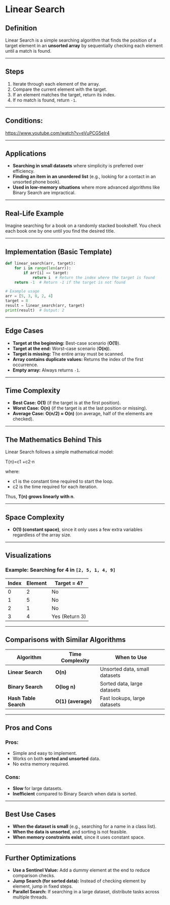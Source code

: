 # **Linear Search**

## **Definition**
Linear Search is a simple searching algorithm that finds the position of a target element in an **unsorted array** by sequentially checking each element until a match is found.

---

## **Steps**
1. Iterate through each element of the array.
2. Compare the current element with the target.
3. If an element matches the target, return its index.
4. If no match is found, return `-1`.

---

## **Conditions**: 
https://www.youtube.com/watch?v=eVuPCG5eIr4

---

## **Applications**
- **Searching in small datasets** where simplicity is preferred over efficiency.
- **Finding an item in an unordered list** (e.g., looking for a contact in an unsorted phone book).
- **Used in low-memory situations** where more advanced algorithms like Binary Search are impractical.

---

## **Real-Life Example**
Imagine searching for a book on a randomly stacked bookshelf. You check each book one by one until you find the desired title.

---

## **Implementation (Basic Template)**

```python
def linear_search(arr, target):
    for i in range(len(arr)):
        if arr[i] == target:
            return i  # Return the index where the target is found
    return -1  # Return -1 if the target is not found

# Example usage
arr = [5, 3, 8, 2, 4]
target = 8
result = linear_search(arr, target)
print(result)  # Output: 2
```

---
## **Edge Cases**
- **Target at the beginning:** Best-case scenario (**O(1)**).
- **Target at the end:** Worst-case scenario (**O(n)**).
- **Target is missing:** The entire array must be scanned.
- **Array contains duplicate values:** Returns the index of the first occurrence.
- **Empty array:** Always returns `-1`.

---

## **Time Complexity**
- **Best Case:** **O(1)** (if the target is at the first position).
- **Worst Case:** **O(n)** (if the target is at the last position or missing).
- **Average Case:** **O(n/2) ≈ O(n)** (on average, half of the elements are checked).

---

## **The Mathematics Behind This**
Linear Search follows a simple mathematical model:

T(n)=c1 +c2⋅n

where:
- c1 is the constant time required to start the loop.
- c2 is the time required for each iteration.

Thus, **T(n) grows linearly with n**.

---

## **Space Complexity**
- **O(1) (constant space)**, since it only uses a few extra variables regardless of the array size.

---

## **Visualizations**
### **Example: Searching for 4 in `[2, 5, 1, 4, 9]`**

| Index | Element | Target = 4? |
|--------|---------|------------|
| 0      | 2       | No         |
| 1      | 5       | No         |
| 2      | 1       | No         |
| 3      | 4       | Yes (Return 3) |

---

## **Comparisons with Similar Algorithms**

| Algorithm       | Time Complexity  | When to Use                     |
|----------------|-----------------|---------------------------------|
| **Linear Search**  | **O(n)**         | Unsorted data, small datasets   |
| **Binary Search**  | **O(log n)**      | Sorted data, large datasets     |
| **Hash Table Search** | **O(1) (average)** | Fast lookups, large datasets |

---

## **Pros and Cons**
### **Pros:**
- Simple and easy to implement.
- Works on both **sorted and unsorted** data.
- No extra memory required.

### **Cons:**
- **Slow** for large datasets.
- **Inefficient** compared to Binary Search when data is sorted.

---

## **Best Use Cases**
- **When the dataset is small** (e.g., searching for a name in a class list).
- **When the data is unsorted**, and sorting is not feasible.
- **When memory constraints exist**, since it uses constant space.

---

## **Further Optimizations**
- **Use a Sentinel Value:** Add a dummy element at the end to reduce comparison checks.
- **Jump Search (for sorted data):** Instead of checking element by element, jump in fixed steps.
- **Parallel Search:** If searching in a large dataset, distribute tasks across multiple threads.

